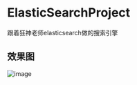 # ElasticSearchProject

跟着狂神老师elasticsearch做的搜索引擎

## 效果图

![image](https://user-images.githubusercontent.com/35141949/150815894-4336e6a9-a020-4a61-bbc1-aa86ccd05689.png)

